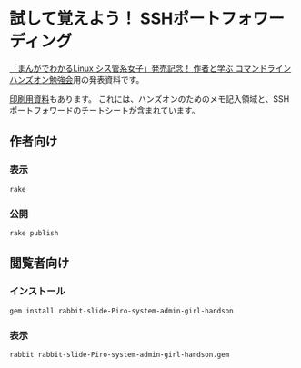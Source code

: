 # 試して覚えよう！ SSHポートフォワーディング

[「まんがでわかるLinux シス管系女子」発売記念！ 作者と学ぶ コマンドライン ハンズオン勉強会](https://system-admin-girl.doorkeeper.jp/events/22836)用の発表資料です。

[印刷用資料](printable-sheets/printable.pdf)もあります。
これには、ハンズオンのためのメモ記入領域と、SSHポートフォワードのチートシートが含まれています。

## 作者向け

### 表示

    rake

### 公開

    rake publish

## 閲覧者向け

### インストール

    gem install rabbit-slide-Piro-system-admin-girl-handson

### 表示

    rabbit rabbit-slide-Piro-system-admin-girl-handson.gem

